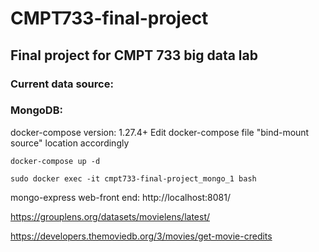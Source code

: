 # CMPT733-final-project

## Final project for CMPT 733 big data lab

### Current data source:

### MongoDB:
docker-compose version: 1.27.4+
Edit docker-compose file "bind-mount source" location accordingly
```
docker-compose up -d
```

```
sudo docker exec -it cmpt733-final-project_mongo_1 bash
```
mongo-express web-front end: http://localhost:8081/

https://grouplens.org/datasets/movielens/latest/

https://developers.themoviedb.org/3/movies/get-movie-credits
